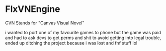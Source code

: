 # FlxVNEngine
CVN Stands for "Canvas Visual Novel"

i wanted to port one of my favourite games to phone but the game was paid and had to ask devs to get perms and shit to avoid getting into legal trouble, ended up ditching the project because i was lost and fnf stuff lol
